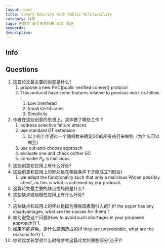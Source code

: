 ```yaml
---
layout: post
title: Covert Security with Public Verifiability
category: 科研
tags: 密码学 安全多方计算 论文 笔记
keywords: 
description:
---
```


## Info

## Questions

1. 这篇论文最主要的创意是什么?
   1. propose a new PVC(public verified convert) protocol
   2. This protocol have some features relative to previous work as follow :
      1. Low overhead
      2. Small Certificates
      3. Simplicity
2. 作者在这些创意的思想上，具体做了哪些工作？
   1. address selective falture attacks
   2. use standard OT extension
      1. 以上的工作通过一个随机数来确定GC的所有执行来做到（为什么可以做到）
   3. use cut-and-choose approach
   4. evaluate one and check outher GC
   5. consider $P_B$ is malicious
3. 这些创意在应用上有什么好处?
4. 这些创意和应用上的好处是在哪些条件下才能成立?(假设)  
   1. we adapt the functionality such that only a malicious PAcan possibly cheat, as this is what is achieved by our protocol.
5. 这篇论文最主要的缺点或局限是什么?  
6. 这些缺点或局限在应用上有什么坏处?  
   1. 
7. 这些缺点和应用上的坏处是因为哪些因素而引入的? (If the paper has any disadvantages, what are the causes for them)
   1. 
8. 如何避免这个问题(How to avoid such shortages in your proposed approach?)
   1. 
9. 如果不能避免，是什么原因造成的(If they are unavoidable, what are the reasons for?)
   1. 
10. 你建议学长学弟什么时候参考这篇论文的哪些部分(点子)?
